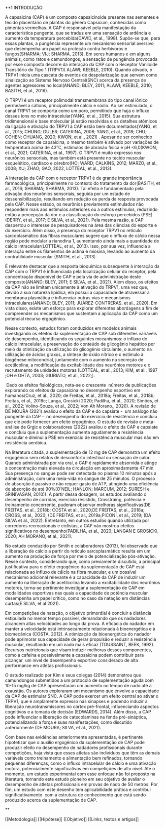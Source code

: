 
**1 INTRODUÇÃO 

A capsaicina (CAP) é um composto capsaicinoide presente nas sementes e tecido placentário de plantas do gênero Capsicum, conhecidas como pimentas vermelhas. A CAP é responsável pela manifestação da característica pungente, que se traduz em uma sensação de ardência e aumento da temperatura percebida(DAVID, et al., 1998). Supõe-se que, para essas plantas, a pungência represente um mecanismo sensorial aversivo que desempenha um papel na proteção contra herbívoros e fungos(SHARMA; VIJ; SHARMA, 2013). Em seres humanos e em alguns animais, como ratos e camundongos, a sensação de pungência provocada por esse composto decorre da interação da CAP com o Receptor Vaniloide Transitório do Tipo 1 (TRPV1)( ALAWI; KEEBLE, 2010). Quando ativado, o TRPV1 inicia uma cascata de eventos de despolarização que servem como sinalização ao Sistema Nervoso Central(SNC) acerca da presença de agentes agressores no local(ANAND; BLEY, 2011; ALAWI; KEEBLE, 2010; BASITH, et al., 2016).

O TRPV1 é um receptor polimodal transmembrana do tipo canal iônico permeável a cátions, principalmente cálcio e sódio. Ao ser estimulado, o canal TRPV1 se comporta como um poro, permitindo que haja o influxo desses íons no meio intracelular(YANG, et al., 2015). Sua estrutura tridimensional e base molecular já estão resolvidas e os detalhes atômicos da ligação e ativação do TRPV1 à CAP estão bem documentados(YANG, et al., 2015; CHUNG; GULER; CATERINA, 2008; YANG, et al., 2018; CHU; COHEN; CHUANG, 2020; KWON, et al., 2021) . Apesar de ser conhecido como receptor de capsaicina, o mesmo também é ativado por variações de temperatura acima de 43°C, estímulos de abrasão física e pH <6,0(KWON, et al., 2021; CATERINA, et al., 1997). O TRPV1 é muito expresso nos neurônios sensoriais, mas também está presente no tecido muscular esquelético, cardíaco e cérebro(HO; WARD; CALKINS, 2012; MARZO, et al., 2008; XU; ZHAO; GAO, 2022, LOTTEAL, et al., 2013). 

A interação da CAP com o receptor TRPV1 é de grande importância farmacológica, principalmente no contexto do tratamento da dor(BASITH, et al., 2016; SHARMA; SHARMA, 2013). Tal efeito é fundamentado pela ativação dos neurônios sensoriais, seguida por um estado de dessensibilização, resultando em redução ou perda da resposta provocada pela CAP. Nesse estado, os neurônios previamente estimulados não respondem mais aos estímulos anteriores ou a outros estímulos, reduzindo então a percepção da dor e a classificação do esforço percebidos (PSE)(DERRY, et al., 2017; E SILVA, et al., 2021). Pela mesma razão, a CAP despertou o interesse de pesquisadores na área das ciências do esporte e do exercício. Além disso, a presença do receptor TRPV1 no retículo sarcoplasmático das fibras musculares sugere que o influxo de cálcio nessa região pode modular a rianodina 1, aumentando ainda mais a quantidade de cálcio intracelular(LOTTEAL, et al., 2013). Isso, por sua vez, influencia a interação entre os filamentos de actina e miosina, levando ao aumento da contratilidade muscular (SMITH, et al., 2013).

É relevante destacar que a resposta bioquímica subsequente à interação da CAP com o TRPV1 é influenciada pela localização celular do receptor, pela concentração disponível de CAP e pela via de administração deste composto(ANAND; BLEY, 2011; E SILVA, et al., 2021). Além disso, os efeitos da CAP não se limitam unicamente à ativação do TRPV1, uma vez que, devido à sua natureza lipídica, ela possui a capacidade de atravessar a membrana plasmática e influenciar outras vias e mecanismos intracelulares(ANAND; BLEY, 2011; JUÁREZ-CONTRERAS, et al., 2020). Em vista disso, existe um esforço para explorar diferentes abordagens a fim de compreender os mecanismos que sustentam a aplicação da CAP como um potencial recurso ergogênico.

Nesse contexto, estudos foram conduzidos em modelos animais investigando os efeitos da suplementação de CAP sob diferentes variáveis de desempenho, identificando os seguintes mecanismos: o influxo de cálcio intracelular, a preservação do conteúdo de glicogênio hepático por meio da otimização da utilização do glicogênio circulante, o aumento na utilização de ácidos graxos, a síntese de óxido nítrico e o estímulo à biogênese mitocondrial, juntamente com o aumento na secreção de acetilcolina, a modificação da excitabilidade dos neurônios motores e o recrutamento de unidades motoras (LOTTEAL, et al., 2013; KIM, et al., 1997 ;OH e OHTA, 2003; GIURIATO, et al., 2022;).

 Dado os efeitos fisiológicos, nota-se o crescente  número de publicações explorando os efeitos da capsaicina no desempenho esportivo em humanos(Cruz, et al., 2020; de Freitas, et al., 2018a; Freitas, et al., 2018b;  Freitas, et al., 2018c; Langa, Grosicki 2020; Padilha, et al., 2020; Simões, et al., 2022; Volino-Souza, et al., 2022; Von Ah Morano., 2020). A revisão de DE MOURA (2021) avaliou o efeito da CAP e do capsiate -  um análogo não pungente da CAP -  no desempenho do exercício de resistência e concluiu que ele pode fornecer um efeito ergogênico. O estudo de revisão e meta-análise de Grgic e colaboradores (2022) avaliou o efeito da CAP e capsiate e concluiu que a suplementação aumenta agudamente a resistência muscular e diminui a PSE em exercício de resistência muscular mas não em resistência aeróbica.

Na literatura citada, a suplementação de 12 mg de CAP demonstra um efeito ergogênico sem relatos de desconforto intestinal ou sensação de calor. Quando administrada por via oral, a CAP é rapidamente absorvida e atinge a concentração mais elevada na circulação em aproximadamente 47 min. Sua presença no sangue pode ser detectada no plasma 10 minutos após a administração, com uma meia-vida no sangue de 25 minutos. O processo de absorção é passivo e não requer gasto de ATP, atingindo uma eficiência de absorção de até 90%(O’NEIL; HANLON; MARCUM, 2012; SURESH e SRINIVASAN, 2010)). A partir dessa dosagem, os estudos avaliando o desempenho de corridas, exercício resistido, Crosstraing, potência e treinamento concorrente, puderam observar melhoras significativas(DE FREITAS, et al., 2018b; COSTA et al., 2020;DE FREITAS, et al., 2018a; CROSS, et al., 2020; (DE FREITAS, et al., 2019a;PICONI, et al., 2019; (DA SILVA et al., 2022). Entretanto, em outros estudos quando utilizada por corredores recreacionais e ciclistas, a CAP não mostrou efeitos significativos no desempenho(PADILHA, et al., 2020; LANGAN E GROSICKI, 2020; AH MORANO, et al., 2021).

No estudo conduzido por Smith e colaboradores (2013), foi observado que a liberação de cálcio a partir do retículo sarcoplasmático resulta em um aumento na produção de força por meio de potencialização pós-ativação. Nesse contexto, considerando que, como previamente discutido, a principal justificativa para o efeito ergogênico da suplementação de CAP está relacionada ao influxo de cálcio na fibra muscular, e um possível mecanismo adicional relevante é a capacidade da CAP de induzir um aumento na liberação de acetilcolina levando a excitabilidade dos neurônios motores, torna-se pertinente investigar a suplementação de CAP em modalidades esportivas nas quais a capacidade de potência muscular desempenha um papel crítico, como no caso da natação em distâncias curtas(E SILVA, et al 2021).

Em competições de natação, o objetivo primordial é concluir a distância estipulada no menor tempo possível, demandando que os nadadores alcancem altas velocidades ao longo da prova. A eficácia do nadador em manter a velocidade está intrinsecamente relacionada à bioenergética e à biomecânica (COSTA, 2012). A otimização da bioenergética do nadador pode aprimorar sua capacidade de gerar propulsão e reduzir a resistência muscular, resultando em um nado mais eficaz (TOUSSAINT, BEEK, 1992). Recursos nutricionais que visam induzir melhoras desses componentes, como a cafeína e possivelmente a capsaicina podem contribuir para alcançar  um nível de desempenho esportivo considerado de alta performance em atletas profissionais.

O estudo realizado por Kim e seus colegas (2014) demonstrou que camundongos submetidos a um protocolo de suplementação aguda com 10-15 mg/kg de CAP apresentaram um aumento no tempo de nado até a exaustão. Os autores exploraram um mecanismo que envolve a capacidade da CAP de estimular SNC. A CAP pode exercer um efeito central ao ativar o TRPV1, que é amplamente expresso nas sinapses e podendo induzir a liberação neurotransmissores no córtex pré-frontal, influenciando aspectos cognitivos e a tomada de decisão (EDWARDS, 2014). Além disso, a CAP pode influenciar a liberação de catecolaminas na fenda pré-sináptica, potencializando a força e suas manifestações, como discutido anteriormente (DE MOURA; SILVA, et al., 2021).

Com base nas evidências anteriormente apresentadas, é pertinente hipotetizar que o auxílio ergogênico da suplementação de CAP pode produzir efeito no desempenho de nadadores profissionais durante competições, haja vista que esses atletas são indivíduos que têm as demais variáveis como treinamento e alimentação bem refinados, tornando pequenas diferenças, como o influxo intracelular de cálcio e uma ativação motora, potencialmente significativas em competições de alto nível. Até o momento, um estudo experimental com esse enfoque não foi proposto na literatura, tornando este estudo pioneiro em seu objetivo de avaliar o desempenho de atletas profissionais em provas de nado de 50 metros. Por fim, um estudo com este desenho tem aplicabilidade prática e contribui significativamente  com a estrutura de conhecimento que está sendo produzido acerca da suplementação de CAP.

**

[[Metodologia]]
[[Hipótese]]
[[Objetivo]]
[[Links, textos e artigos]]
